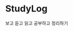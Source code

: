 # StudyLog

보고 듣고 읽고 공부하고 정리하기

<!-- <div style="width:100%;height:200px;box-shadow: 0 3px 6px rgba(0,0,0,0.16), 0 3px 6px rgba(0,0,0,0.23);padding: 1rem;">
  fdfdjfkdjf
</div>

<div style="width:100%;height:200px;box-shadow: 0 3px 6px rgba(0,0,0,0.16), 0 3px 6px rgba(0,0,0,0.23);padding: 1rem;margin-top: 1rem;">
  fdfdjfkdjf22
</div> -->

